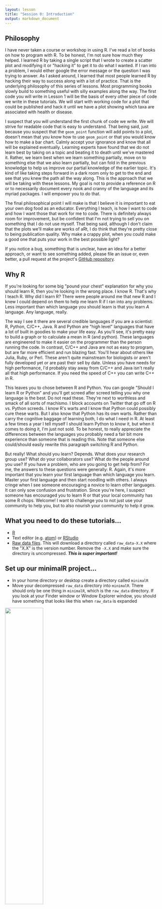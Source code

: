 ```yaml
---
layout: lesson
title: "Session 0: Introduction"
output: markdown_document
---
```





## Philosophy
I have never taken a course or workshop in using R. I've read a lot of books on how to program with R. To be honest, I'm not sure how much they helped. I learned R by taking a single script that I wrote to create a scatter plot and modifying it or "hacking it" to get it to do what I wanted. If I ran into a problem, I would either google the error message or the question I was trying to answer. As I asked around, I learned that most people learned R by hacking their way to success along with a lot of practice. That is the underlying philosophy of this series of lessons. Most programming books slowly build to something useful with silly examples along the way. The first code you will write in Lesson 1 will be the basis of every other piece of code we write in these tutorials. We will start with working code for a plot that could be published and hack it until we have a plot showing which taxa are associated with health or disease.

I suspect that you will understand the first chunk of code we write. We will strive for readable code that is easy to understand. That being said, just because you suspect that the `geom_point` function will add points to a plot, doesn't mean that you know how to use `geom_point` or that you would know how to make a bar chart. Calmly accept your ignorance and know that all will be explained eventually. Learning experts have found that we do not learn best by taking on a topic and beating it to death until we've mastered it. Rather, we learn best when we learn something partially, move on to something else that we also learn partially, but can fold in the previous knowledge to help us improve our partial knowledge of the earlier topic. It's kind of like taking steps forward in a dark room only to get to the end and see that you knew the path all the way along. This is the approach that we will be taking with these lessons. My goal is not to provide a reference on R or to necessarily document every nook and cranny of the language and its myriad packages. I will empower you to do that.

The final philosophical point I will make is that I believe it is important to eat your own dog food as an educator. Everything I teach, is how I want to code and how I want those that work for me to code. There is definitely always room for improvement, but be confident that I'm not trying to sell you on something that I do not use myself. That being said, although I don't claim that the plots we'll make are works of aRt, I do think that they're pretty close to being publication quality. Why make a crappy plot, when you could make a good one that puts your work in the best possible light?

If you notice a bug, something that is unclear, have an idea for a better approach, or want to see something added, please file an issue or, even better, a pull request at the project's [GitHub repository](https://github.com/riffomonas/minimalR).

## Why R
If you're looking for some big "pound your chest" explanation for why you should learn R, then you're looking in the wrong place. I know R. That's why I teach R. Why did I learn R? There were people around me that new R and I knew I could depend on them to help me learn R if I ran into any problems. Less important than which language you should learn is that you learn *A* language. Any language, really.

The way I see it there are several credible languages if you are a scientist: R, Python, C/C++, Java. R and Python are "high level" languages that have a lot of built in goodies to make your life easy. As you'll see, it's pretty easy to build a graph or to calculate a mean in R (and python). These languages are engineered to make it easier on the programmer than the person running the code. In contrast, C/C++ and Java are not as easy to program, but are far more efficient and run blazing fast. You'll hear about others like Julia, Ruby, or Perl. These aren't quite mainstream for biologists or aren't fully developed yet or are past their sell by date. Unless you have needs for high performance, I'd probably stay away from C/C++ and Java isn't really all that high performance. If you need the speed of C++ you can write C++ in R.

This leaves you to chose between R and Python. You can google "Should I learn R or Python" and you'll get screed after screed telling you why one language is the best. Do not read these. They're next to worthless and smack of all sorts of machismo. I block accounts on Twitter that go off on R vs. Python screeds. I know R's warts and I know that Python could possibly cure these warts. But I also know that Python has its own warts. Rather than carry the cognitive baggage of learning both, I do what I need in R. At least a few times a year I tell myself I should learn Python to know it, but when it comes to doing it, I'm just not sold. To be honest, to really appreciate the differences between the languages you probably need a fair bit more experience than someone that is reading this. Note that someone else could/should easily rewrite this paragraph switching R and Python.

But really! What should you learn? Depends. What does your research group use? What do your collaborators use? What do the people around you use? If you have a problem, who are you going to get help from? For me, the answers to these questions were generally: R. Again, it's more important that you learn your first language than which language you learn. Master your first language and then start noodling with others. I always cringe when I see someone encouraging a novice to learn other languages. It can only sow confusion and frustration. Since you're here, I suspect someone has encouraged you to learn R or that your local community has some R chops. Welcome! I want to challenge you to not just use your community to help you, but to also nourish your community to help it grow.


## What you need to do these tutorials...
* [R](https://cloud.r-project.org/)
* Text editor (e.g. [atom]()) or [RStudio](https://www.rstudio.com/products/rstudio/download/#download)
* [Raw data files](https://github.com/riffomonas/raw_data/archive/0.1.zip). This will download a directory called `raw_data-X.X` where the "X.X" is the version number. Remove the `-X.X` and make sure the directory is uncompressed. ***This is super important!***


## Set up our minimalR project...
* In your home directory or desktop create a directory called `minimalR`
* Move your decompressed `raw_data` directory into `minimalR`. There should only be one thing in `minimalR`, which is the `raw_data` directory. If you look at your Finder window or Window Explorer window, you should have something that looks like this when `raw_data` is expanded

<img src="assets/images/folder_setup.png" width="50%">

* To make life easier, you should start with RStudio. Open `RStudio` and do "File->New Project->Existing Directory".

<img src="assets/images/file_menu.png" width="50%">

* Once you're in the "Create Project" dialog click on the "Existing Directory" link.

<img src="assets/images/new_project.png" width="50%">


* Use the "Browse" button to find `minimalR`. Once you're there (you should only see `raw_data` in the directory), select open.

<img src="assets/images/browse_to_project.png" width="50%">

* My copy of `minimalR` is on the desktop and it lists my "Project working directory" as `~/Desktop/minimalR`. Click "Create Project"

<img src="assets/images/create_project.png" width="50%">

* In the lower right corner of the RStudio program window you will see that the "Files" tab is selected. In the panel it will have a file called `minimalR.Rproj` and a directory called `raw_data`.

<img src="assets/images/files_panel.png" width="50%">

* Quit RStudio
* Use your finder to navigate to your `minimalR` directory
* Double click on `minimalR.Rproj`. This is probably the quickest way to have RStudio open up in your desired working directory.

<img src="assets/images/start_w_project.png" width="50%">


## Customizing RStudio
* There are many ways to customize RStudio. You can find the options by going to the Preferences window. If you are using windows you can get to the Preferences window by going Tools->Global Options. Here is a screenshot of how to do it for Mac OS X.

<img src="assets/images/launch_preferences.png" width="50%">

* In the first tab, "General" the following items **should never be checked**.

<img src="assets/images/general_preferences_tab.png" width="50%">

* You likely don't need any of these to be checked except to be notified of RStudio:
	- Restore .RData into workspace at startup
	- Save workspace to .RData on exit (toggle should say "Never")
	- Always save history
* Click "Apply"
* Click "OK"


## Oversized calculator
On the left side there is a tab for console. This is where we will be entering most of our commands. Go ahead and type `2+2` at the `>` prompt


```r
2+2
```

```
## [1] 4
```

Now type the following at the prompt (feel free to use your own name)


```r
my_name <- "Pat Schloss"
```

Now look in the upper right panel. In the "Environment" tab you'll see that there's a new variable - `my_name` and the value you just assigned it. We'll talk more about variables later, but for now, know that you can see the variables you've defined in this pane.

<img src="assets/images/environment_tab.png" width="50%">

Go ahead and click on the "History" tab. There you'll see the last two commands we've entered.

<img src="assets/images/history_tab.png" width="50%">


## Working through tutorials
As you go through the tutorials you should be saving your code in a text file. Note that a Microsoft Word docx file is not a text file! We want a simple file that only contains text, no formatting. Go "File->New File->Rscript". This will open a file called "Untitled1" in the upper left panel and it will push the "Console" panel down along the left side.

<img src="assets/images/new_r_script.png" width="50%">

Save "Untitled1" as `lesson_00.R` in your `minimalR` directory with the `Rproj` file. You should now see `lesson_00.R` listed in the "Files" tab in the lower right corner. Go ahead and enter `2+2` in `lesson_00.R`.

<img src="assets/images/new_r_script_code.png" width="50%">

One of the nice features of RStudio is that you can put your cursor on the line or highlight the lines you want to run in `lesson_00.R` and then press the "Run" button and it will copy, paste, and run the line(s) in the "Console" window.

<img src="assets/images/new_r_script_executed.png" width="50%">

Alternatively, you can check the "Source on Save" button and every time you save the file, it will run the code in that file. Keep in mind that it will run every command so if you have some non-R code in the file, it will likely gag and complain. I would suggest you create a separate `lesson_XX.R` file for each lesson that we do as we work through the lessons.


## Installing packages

We will use several R packages throughout the lessons. The first that we'll use is called `tidyverse`. We'll be talking a lot about this package as we go along. But for now, we need to install this package. In the lower right panel of RStudio, select the "Package" tab. You'll get something that looks like this:

<img src="assets/images/package_tab.png" width="50%">

In the search window, type in "tidyverse" (without the quotes). If it isn't already installed, you won't see it. If it is installed, it will be listed. The package isn't installed on my computer.

<img src="assets/images/tidyverse_search_v1.png" width="50%">

If it isn't installed on your computer either, go ahead and click the Install button and type "tidyverse" into the "Packages" window:

<img src="assets/images/tidyverse_install_window.png" width="50%">

Once you press the "Install" button, the dialog will close and RStudio will install the package. You'll notice a couple things have happened. In the Packages tab in the lower right panel, you now see the "tidyverse" package is there. You'll also notice that in the lower left corner that R ran the command `install.packages("tidyverse")`.

<img src="assets/images/install_packages_tidyverse.png" width="50%">

Finally, to make all of the tidyverse goodness available as we go through the tutorials, you can either click the small square next to "tidyverse" in the "Packages" tab or you can run `library(tidyverse)` in the console tab in the lower left panel of RStudio.

<img src="assets/images/library_tidyverse.png" width="50%">


## My setup
If you run `sessionInfo` at the console, you will see the version of R and the packages you have installed and attached (more about what this all means later). Here's what mine looks like.




```r
sessionInfo()
```

```
## R version 3.6.1 (2019-07-05)
## Platform: x86_64-apple-darwin15.6.0 (64-bit)
## Running under: macOS Mojave 10.14.6
## 
## Matrix products: default
## BLAS:   /Library/Frameworks/R.framework/Versions/3.6/Resources/lib/libRblas.0.dylib
## LAPACK: /Library/Frameworks/R.framework/Versions/3.6/Resources/lib/libRlapack.dylib
## 
## locale:
## [1] en_US.UTF-8/en_US.UTF-8/en_US.UTF-8/C/en_US.UTF-8/en_US.UTF-8
## 
## attached base packages:
## [1] stats     graphics  grDevices utils     datasets  methods   base     
## 
## other attached packages:
##  [1] forcats_0.4.0   stringr_1.4.0   dplyr_0.8.3     purrr_0.3.2    
##  [5] readr_1.3.1     tidyr_0.8.3     tibble_2.1.3    ggplot2_3.2.1  
##  [9] tidyverse_1.2.1 knitr_1.24      ezknitr_0.6    
## 
## loaded via a namespace (and not attached):
##  [1] Rcpp_1.0.2        cellranger_1.1.0  pillar_1.4.2     
##  [4] compiler_3.6.1    R.methodsS3_1.7.1 R.utils_2.9.0    
##  [7] tools_3.6.1       zeallot_0.1.0     lubridate_1.7.4  
## [10] jsonlite_1.6      evaluate_0.14     nlme_3.1-140     
## [13] gtable_0.3.0      lattice_0.20-38   pkgconfig_2.0.2  
## [16] rlang_0.4.0       cli_1.1.0         rstudioapi_0.10  
## [19] haven_2.1.1       xfun_0.9          withr_2.1.2      
## [22] xml2_1.2.2        httr_1.4.1        vctrs_0.2.0      
## [25] generics_0.0.2    hms_0.5.1         grid_3.6.1       
## [28] tidyselect_0.2.5  glue_1.3.1        R6_2.4.0         
## [31] readxl_1.3.1      modelr_0.1.5      magrittr_1.5     
## [34] backports_1.1.4   scales_1.0.0      rvest_0.3.4      
## [37] assertthat_0.2.1  colorspace_1.4-1  stringi_1.4.3    
## [40] lazyeval_0.2.2    munsell_0.5.0     broom_0.5.2      
## [43] crayon_1.3.4      R.oo_1.22.0
```
